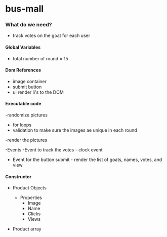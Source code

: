 # bus-mall

### What do we need?

- track votes on the goat for each user

#### Global Variables

- total number of round = 15

#### Dom References

- image container
- submit button
- ul render li's to the DOM

#### Executable code

-randomize pictures

- for loops
- validation to make sure the images ae unique in each round

-render the pictures

-Events
  -Event to track the votes - clock event

- Event for the button submit - render the list of goats, names, votes, and view
  
#### Constructor
- Product Objects
  - Properties
    - Image
    - Name
    - Clicks
    - Views

- Product array